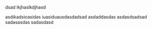 dsad
lkjhaslkdjhasd


asdikadsioasidas
iuasiduausdasdadsad
asdaddasdas
asdasdsadsad
sadasasdas
sadasdasd